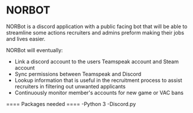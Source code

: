 # NORBOT
NORBot is a discord application with a public facing bot that will be able to streamline some actions recruiters and admins preform making their jobs and lives easier.

NORBot will eventually:
- Link a discord account to the users Teamspeak account and Steam account
- Sync permissions between Teamspeak and Discord 
- Lookup information that is useful in the recruitment process to assist recruiters in filtering out unwanted applicants
- Continuously monitor member's accounts for new game or VAC bans


==== Packages needed ====
 -Python 3
 -Discord.py